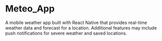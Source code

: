 # Meteo_App
A mobile weather app built with React Native that provides real-time weather data and forecast for a location. Additional features may include push notifications for severe weather and saved locations.
